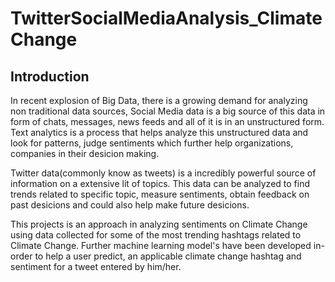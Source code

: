 # TwitterSocialMediaAnalysis_ClimateChange

## Introduction

In recent explosion of Big Data, there is a growing demand for analyzing non traditional data sources, Social Media data is a big source of this data in form of chats, messages, news feeds and all of it is in an unstructured form. 
Text analytics is a process that helps analyze this unstructured data and look for patterns, judge sentiments which further help organizations, companies in their desicion making.

Twitter data(commonly know as tweets) is a incredibly powerful source of information on a extensive lit of topics. This data can be analyzed to find trends related to specific topic, measure sentiments, obtain feedback on past desicions and could also help make future desicions.

This projects is an approach in analyzing sentiments on Climate Change using data collected for some of the most trending hashtags related to Climate Change. Further machine learning model's have been developed in-order to help a user predict, an applicable climate change hashtag and sentiment for a tweet entered by him/her.



